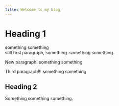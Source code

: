 ```yaml
---
title: Welcome to my blog
---
```

# Heading 1
something something  
still first paragraph, something. something something.

New paragraph! something something

Third paragraph!!! something something
## Heading 2
Something something something.

